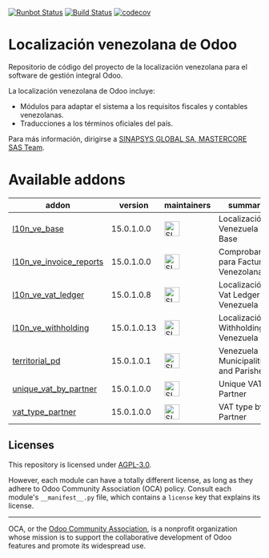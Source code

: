[![Runbot Status](https://runbot.odoo-community.org/runbot/badge/flat/189/15.0.svg)](https://runbot.odoo-community.org/runbot/repo/github-com-oca-web-189)
[![Build Status](https://travis-ci.org/OCA/l10n-venezuela.svg?branch=15.0)](https://travis-ci.org/OCA/l10n-venezuela)
[![codecov](https://codecov.io/gh/OCA/l10n-venezuela/branch/15.0/graph/badge.svg)](https://codecov.io/gh/OCA/l10n-venezuela)

# Localización venezolana de Odoo

Repositorio de código del proyecto de la localización venezolana para el software
de gestión integral Odoo.

La localización venezolana de Odoo incluye:

* Módulos para adaptar el sistema a los requisitos fiscales y contables
  venezolanas.
* Traducciones a los términos oficiales del país.

Para más información, dirigirse a [SINAPSYS GLOBAL SA, MASTERCORE SAS Team](https://github.com/odoo-mastercore/odoo-venezuela/tree/15.0).

<!-- /!\ do not modify below this line -->

<!-- prettier-ignore-start -->

[//]: # (addons)

# Available addons

addon | version | maintainers | summary
---   | ---     | ---         | ---
[l10n_ve_base](l10n_ve_base/) | 15.0.1.0.0 | <a href="https://github.com/odoo-mastercore" title="SINAPSYS GLOBAL SA, MASTERCORE SAS"><img src="https://avatars.githubusercontent.com/u/33432708?v=4" alt="SINAPSYS GLOBAL SA, MASTERCORE SAS" width="30px" height="30px"></a> | Localización Venezuela Base
[l10n_ve_invoice_reports](l10n_ve_invoice_reports/) | 15.0.1.0.0 | <a href="https://github.com/odoo-mastercore" title="SINAPSYS GLOBAL SA, MASTERCORE SAS"><img src="https://avatars.githubusercontent.com/u/33432708?v=4" alt="SINAPSYS GLOBAL SA, MASTERCORE SAS" width="30px" height="30px"></a> | Comprobantes para Factura Venezolana
[l10n_ve_vat_ledger](l10n_ve_vat_ledger/) | 15.0.1.0.8 | <a href="https://github.com/odoo-mastercore" title="SINAPSYS GLOBAL SA, MASTERCORE SAS"><img src="https://avatars.githubusercontent.com/u/33432708?v=4" alt="SINAPSYS GLOBAL SA, MASTERCORE SAS" width="30px" height="30px"></a> | Localización Vat Ledger Venezuela
[l10n_ve_withholding](l10n_ve_withholding/) | 15.0.1.0.13 | <a href="https://github.com/odoo-mastercore" title="SINAPSYS GLOBAL SA, MASTERCORE SAS"><img src="https://avatars.githubusercontent.com/u/33432708?v=4" alt="SINAPSYS GLOBAL SA, MASTERCORE SAS" width="30px" height="30px"></a> | Localización Withholding Venezuela
[territorial_pd](territorial_pd/) | 15.0.1.0.1 | <a href="https://github.com/odoo-mastercore" title="SINAPSYS GLOBAL SA, MASTERCORE SAS"><img src="https://avatars.githubusercontent.com/u/33432708?v=4" alt="SINAPSYS GLOBAL SA, MASTERCORE SAS" width="30px" height="30px"></a> | Venezuela Municipalities and Parishes
[unique_vat_by_partner](unique_vat_by_partner/) | 15.0.1.0.0 | <a href="https://github.com/odoo-mastercore" title="SINAPSYS GLOBAL SA, MASTERCORE SAS"><img src="https://avatars.githubusercontent.com/u/33432708?v=4" alt="SINAPSYS GLOBAL SA, MASTERCORE SAS" width="30px" height="30px"></a> | Unique VAT by Partner
[vat_type_partner](vat_type_partner/) | 15.0.1.0.0 | <a href="https://github.com/odoo-mastercore" title="SINAPSYS GLOBAL SA, MASTERCORE SAS"><img src="https://avatars.githubusercontent.com/u/33432708?v=4" alt="SINAPSYS GLOBAL SA, MASTERCORE SAS" width="30px" height="30px"></a> | VAT type by Partner

[//]: # (end addons)

<!-- prettier-ignore-end -->

## Licenses

This repository is licensed under [AGPL-3.0](LICENSE.txt).

However, each module can have a totally different license, as long as they adhere to Odoo Community Association (OCA)
policy. Consult each module's `__manifest__.py` file, which contains a `license` key
that explains its license.

----
OCA, or the [Odoo Community Association](http://odoo-community.org/), is a nonprofit
organization whose mission is to support the collaborative development of Odoo features
and promote its widespread use.
